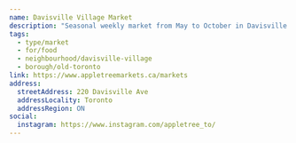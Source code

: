 ```yaml
---
name: Davisville Village Market
description: "Seasonal weekly market from May to October in Davisville Village, operated by Appletree Markets."
tags:
  - type/market
  - for/food
  - neighbourhood/davisville-village
  - borough/old-toronto
link: https://www.appletreemarkets.ca/markets
address:
  streetAddress: 220 Davisville Ave
  addressLocality: Toronto
  addressRegion: ON
social:
  instagram: https://www.instagram.com/appletree_to/
---
```

